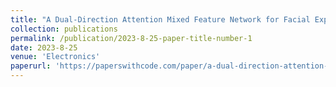 ```yaml
---
title: "A Dual-Direction Attention Mixed Feature Network for Facial Expression Recognition"
collection: publications
permalink: /publication/2023-8-25-paper-title-number-1
date: 2023-8-25
venue: 'Electronics'
paperurl: 'https://paperswithcode.com/paper/a-dual-direction-attention-mixed-feature'
---
```

